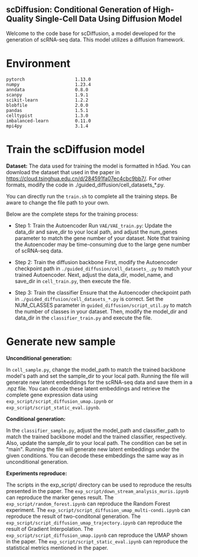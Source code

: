 ## scDiffusion: Conditional Generation of High-Quality Single-Cell Data Using Diffusion Model
Welcome to the code base for scDiffusion, a model developed for the generation of scRNA-seq data. This model utilizes a diffusion framework.

# Environment
```
pytorch                   1.13.0  
numpy                     1.23.4  
anndata                   0.8.0  
scanpy                    1.9.1  
scikit-learn              1.2.2  
blobfile                  2.0.0  
pandas                    1.5.1  
celltypist                1.3.0  
imbalanced-learn          0.11.0  
mpi4py                    3.1.4  
```

# Train the scDiffusion model

**Dataset:**
The data used for training the model is formatted in h5ad. You can download the dataset that used in the paper in https://cloud.tsinghua.edu.cn/d/284591fa07ec4cbc9bb7/. For other formats, modify the code in ./guided_diffusion/cell_datasets_*.py. 

You can directly run the `train.sh` to complete all the training steps. Be aware to change the file path to your own.

Below are the complete steps for the training process:

- Step 1: Train the Autoencoder
Run `VAE/VAE_train.py`: Update the data_dir and save_dir to your local path, and adjust the num_genes parameter to match the gene number of your dataset. Note that training the Autoencoder may be time-consuming due to the large gene number of scRNA-seq data.

- Step 2: Train the diffusion backbone
First, modify the Autoencoder checkpoint path in `./guided_diffusion/cell_datasets_.py` to match your trained Autoencoder. Next, adjust the data_dir, model_name, and save_dir in `cell_train.py`, then execute the file.

- Step 3: Train the classifier
Ensure that the Autoencoder checkpoint path in `./guided_diffusion/cell_datasets_*.py` is correct. Set the NUM_CLASSES parameter in `guided_diffusion/script_util.py` to match the number of classes in your dataset. Then, modify the model_dir and data_dir in the `classifier_train.py` and execute the file.

# Generate new sample

**Unconditional generation:**

In `cell_sample.py`, change the model_path to match the trained backbone model's path and set the sample_dir to your local path. Running the file will generate new latent embeddings for the scRNA-seq data and save them in a .npz file. You can decode these latent embeddings and retrieve the complete gene expression data using `exp_script/script_diffusion_umap.ipynb` or `exp_script/script_static_eval.ipynb`.

**Conditional generation:**

In the `classifier_sample.py`, adjust the model_path and classifier_path to match the trained backbone model and the trained classifier, respectively. Also, update the sample_dir to your local path. The condition can be set in "main". Running the file will generate new latent embeddings under the given conditions. You can decode these embeddings the same way as in unconditional generation.

**Experiments reproduce:**

The scripts in the exp_script/ directory can be used to reproduce the results presented in the paper. The `exp_script/down_stream_analysis_muris.ipynb` can reproduce the marker genes result. The `exp_script/random_forest.ipynb` can reproduce the Random Forest experiment. The `exp_script/script_diffusion_umap_multi-condi.ipynb` can reproduce the result of two-conditonal generation. The `exp_script/script_diffusion_umap_trajectory.ipynb` can reproduce the result of Gradient Interpolation. The `exp_script/script_diffusion_umap.ipynb` can reproduce the UMAP shown in the paper. The `exp_script/script_static_eval.ipynb` can reproduce the statistical metrics mentioned in the paper.

